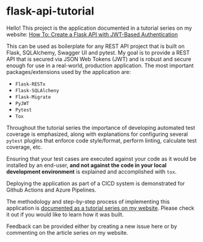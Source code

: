 # flask-api-tutorial

Hello! This project is the application documented in a tutorial series on my website: [How To: Create a Flask API with JWT-Based Authentication](https://aaronluna.dev/series/flask-api-tutorial/overview/)

This can be used as boilerplate for any REST API project that is built on Flask, SQLAlchemy, Swagger UI and pytest. My goal is to provide a REST API that is secured via JSON Web Tokens (JWT) and is robust and secure enough for use in a real-world, production application. The most important packages/extensions used by the application are:

- `Flask-RESTx`
- `Flask-SQLAlcheny`
- `Flask-Migrate`
- `PyJWT`
- `Pytest`
- `Tox`

Throughout the tutorial series the importance of developing automated test coverage is emphasized, along with explanations for configuring several `pytest` plugins that enforce code style/format, perform linting, calculate test coverage, etc.

Ensuring that your test cases are executed against your code as it would be installed by an end-user, **and not against the code in your local development environment** is explained and accomplished with `tox`.

Deploying the application as part of a CICD system is demonstrated for Github Actions and Azure Pipelines.

The methodology and step-by-step process of implementing this application is [documented as a tutorial series on my website](https://aaronluna.dev/series/flask-api-tutorial/overview/). Please check it out if you would like to learn how it was built.

Feedback can be provided either by creating a new issue here or by commenting on the article series on my website.